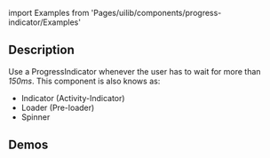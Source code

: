 import Examples from 'Pages/uilib/components/progress-indicator/Examples'

## Description

Use a ProgressIndicator whenever the user has to wait for more than _150ms_. This component is also knows as:

- Indicator (Activity-Indicator)
- Loader (Pre-loader)
- Spinner

## Demos

<Examples />
